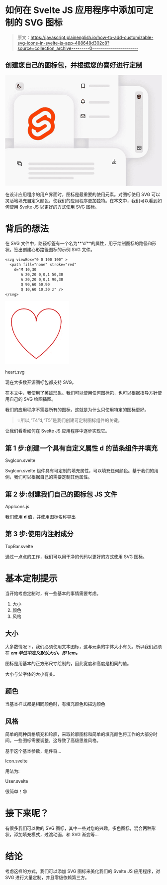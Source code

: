 # 如何在 Svelte JS 应用程序中添加可定制的 SVG 图标

> 原文：<https://javascript.plainenglish.io/how-to-add-customizable-svg-icons-in-svelte-js-app-488648d302c8?source=collection_archive---------0----------------------->

## 创建您自己的图标包，并根据您的喜好进行定制

![](img/09f8e9663949ef22b2e38c9aa5da4892.png)

在设计应用程序的用户界面时，图标是最重要的使用元素。对图标使用 SVG 可以灵活地填充自定义颜色，使我们的应用程序更加独特。在本文中，我们可以看到如何使用 Svelte JS 以更好的方式使用 SVG 图标。

# 背后的想法

在 SVG 文件中，路径标签有一个名为**‘d’**的属性，用于绘制图标的路径和形状。签出创建心形路径图标的示例 SVG 文件。

```
<svg viewBox="0 0 100 100" >
  <path fill="none" stroke="red"
    d="M 10,30
       A 20,20 0,0,1 50,30
       A 20,20 0,0,1 90,30
       Q 90,60 50,90
       Q 10,60 10,30 z" />
</svg>
```

![](img/14d70f8bdfa292085de292b41faa94e7.png)

heart.svg

现在大多数开源图标包都支持 SVG。

在本文中，我使用了[英雄形象](https://github.com/refactoringui/heroicons)。我们可以使用任何图标包，也可以根据指导方针使用自己的 SVG 绘图插图。

我们的应用程序不需要所有的图标，这就是为什么只使用特定的图标更好。

> 💡所以,“T4”d,“T5”是我们创建可定制图标组件的关键。

让我们看看如何在 Svelte JS 应用程序中逐步实现它。

## **第 1 步:创建一个具有自定义属性 d 的苗条组件并填充**

SvgIcon.svelte

SvgIcon.svelte 组件具有可定制的填充属性，可以填充任何颜色。基于我们的用例，我们可以根据自己的需要定制其他属性。

## **第 2 步:创建我们自己的图标包 JS 文件**

AppIcons.js

我们使用 **d** 值，并使用图标名称导出

## **第 3 步:使用内注射成分**

TopBar.svelte

通过一点点的工作，我们可以用干净的代码以更好的方式使用 SVG 图标。

# 基本定制提示

当开始考虑定制时，有一些基本的事情需要考虑。

1.  大小
2.  颜色
3.  风格

## 大小

大多数情况下，我们必须使用文本图标，这与元素的字体大小有关。所以我们必须在 ***em 单位中定义默认大小，即 1em。***

图标是用基本的正方形尺寸绘制的，因此宽度和高度是相同的值。

大小与父字体的大小有关。

## 颜色

当基本样式都是相同颜色时，有填充颜色和描边颜色

## 风格

简单的两种风格填充和轮廓，采取轮廓图标和简单的填充颜色将工作的大部分时间。一些图标需要调整，这导致了高级思维风格。

基于这个基本参数，组件将…

Icon.svelte

用法为:

User.svelte

很简单！😎

# 接下来呢？

有很多我们可以做的 SVG 图标，其中一些对您的兴趣，多色图标，混合两种形状，添加填充模式，过渡动画，和 SVG 渐变等…

# 结论

考虑这样的方式，我们可以添加 SVG 图标来美化我们的 Svelte JS 应用程序，对 SVG 进行大量定制，并且零级依赖第三方。